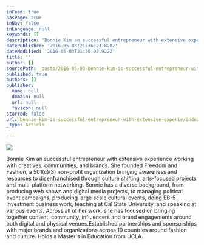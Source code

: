 ```yaml
---
inFeed: true
hasPage: true
inNav: false
inLanguage: null
keywords: []
description: 'Bonnie Kim an successful entrepreneur with extensive experience working with creatives, communities, and brands. She founded Freedom and Fashion, a 501(c)(3) non-profit organization bringing awareness and resources to disenfranchised through culture shifting, arts-focused projects and multi-platform networking. Bonnie has a diverse background, from producing web shows and digital media projects, to managing political event campaigns, producing large scale cultural events, doing EB-5 Investment business work, teaching at Cal State University, and speaking at various events. Across all of her work, she has focused on bringing together content, community, influencers and brand engagements around both digital and physical venues.Established partnerships and sponsorships with major brands and organizations across 10 countries around fashion and culture. Holds a Master’s in Education from UCLA.'
datePublished: '2016-05-03T21:36:23.828Z'
dateModified: '2016-05-03T21:36:02.922Z'
title: ''
author: []
sourcePath: _posts/2016-05-03-bonnie-kim-is-successful-entrepreneur-with-extensive-experie.md
published: true
authors: []
publisher:
  name: null
  domain: null
  url: null
  favicon: null
starred: false
url: bonnie-kim-is-successful-entrepreneur-with-extensive-experie/index.html
_type: Article

---
```

![](https://the-grid-user-content.s3-us-west-2.amazonaws.com/2d326ce1-110c-412e-98a0-fb107c96d86d.jpg)

Bonnie Kim an successful entrepreneur with extensive experience working with creatives, communities, and brands. She founded Freedom and Fashion, a 501(c)(3) non-profit organization bringing awareness and resources to disenfranchised through culture shifting, arts-focused projects and multi-platform networking. Bonnie has a diverse background, from producing web shows and digital media projects, to managing political event campaigns, producing large scale cultural events, doing EB-5 Investment business work, teaching at Cal State University, and speaking at various events. Across all of her work, she has focused on bringing together content, community, influencers and brand engagements around both digital and physical venues.Established partnerships and sponsorships with major brands and organizations across 10 countries around fashion and culture. Holds a Master's in Education from UCLA.